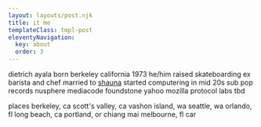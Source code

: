```yaml
---
layout: layouts/post.njk
title: it me
templateClass: tmpl-post
eleventyNavigation:
  key: about
  order: 3
---
```


dietrich ayala
born berkeley california 1973
he/him
raised skateboarding
ex barista and chef
married to [shauna](https://twitter.com/shaunamc)
started computering in mid 20s
sub pop records
nusphere
mediacode
foundstone
yahoo
mozilla
protocol labs
tbd

places
berkeley, ca
scott's valley, ca
vashon island, wa
seattle, wa
orlando, fl
long beach, ca
portland, or
chiang mai
melbourne, fl
car
